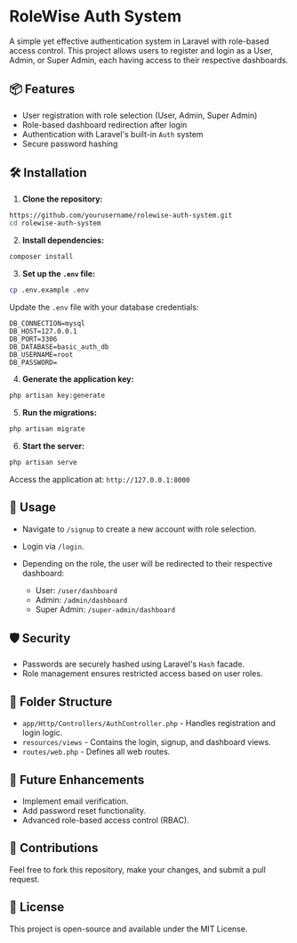 # RoleWise Auth System

A simple yet effective authentication system in Laravel with role-based access control. This project allows users to register and login as a User, Admin, or Super Admin, each having access to their respective dashboards.

## 📦 Features

* User registration with role selection (User, Admin, Super Admin)
* Role-based dashboard redirection after login
* Authentication with Laravel's built-in `Auth` system
* Secure password hashing

## 🛠️ Installation

1. **Clone the repository:**

```bash
https://github.com/yourusername/rolewise-auth-system.git
cd rolewise-auth-system
```

2. **Install dependencies:**

```bash
composer install
```

3. **Set up the `.env` file:**

```bash
cp .env.example .env
```

Update the `.env` file with your database credentials:

```
DB_CONNECTION=mysql
DB_HOST=127.0.0.1
DB_PORT=3306
DB_DATABASE=basic_auth_db
DB_USERNAME=root
DB_PASSWORD=
```

4. **Generate the application key:**

```bash
php artisan key:generate
```

5. **Run the migrations:**

```bash
php artisan migrate
```

6. **Start the server:**

```bash
php artisan serve
```

Access the application at: `http://127.0.0.1:8000`

## 🚀 Usage

* Navigate to `/signup` to create a new account with role selection.
* Login via `/login`.
* Depending on the role, the user will be redirected to their respective dashboard:

  * User: `/user/dashboard`
  * Admin: `/admin/dashboard`
  * Super Admin: `/super-admin/dashboard`

## 🛡️ Security

* Passwords are securely hashed using Laravel's `Hash` facade.
* Role management ensures restricted access based on user roles.

## 📁 Folder Structure

* `app/Http/Controllers/AuthController.php` - Handles registration and login logic.
* `resources/views` - Contains the login, signup, and dashboard views.
* `routes/web.php` - Defines all web routes.

## 🔧 Future Enhancements

* Implement email verification.
* Add password reset functionality.
* Advanced role-based access control (RBAC).

## 🤝 Contributions

Feel free to fork this repository, make your changes, and submit a pull request.

## 📄 License

This project is open-source and available under the MIT License.
